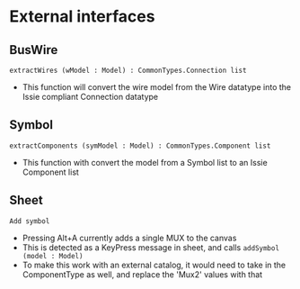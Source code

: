 # External interfaces

## BusWire

`extractWires (wModel : Model) : CommonTypes.Connection list`
- This function will convert the wire model from the Wire datatype into the Issie compliant Connection datatype

## Symbol

`extractComponents (symModel : Model) : CommonTypes.Component list`
- This function with convert the model from a Symbol list to an Issie Component list

## Sheet

`Add symbol`
- Pressing Alt+A currently adds a single MUX to the canvas
- This is detected as a KeyPress message in sheet, and calls `addSymbol (model : Model)`
- To make this work with an external catalog, it would need to take in the ComponentType as well, and replace the 'Mux2' values with that